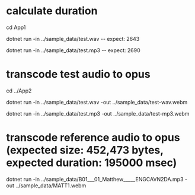 # calculate duration 
cd App1

dotnet run -in ../sample_data/test.wav -- expect: 2643

dotnet run -in ../sample_data/test.mp3 -- expect: 2690

# transcode test audio to opus
cd ../App2

dotnet run -in ../sample_data/test.wav -out ../sample_data/test-wav.webm

dotnet run -in ../sample_data/test.mp3 -out ../sample_data/test-mp3.webm


# transcode reference audio to opus (expected size: 452,473 bytes, expected duration: 195000 msec)
dotnet run -in ../sample_data/B01___01_Matthew_____ENGCAVN2DA.mp3  -out ../sample_data/MATT1.webm



